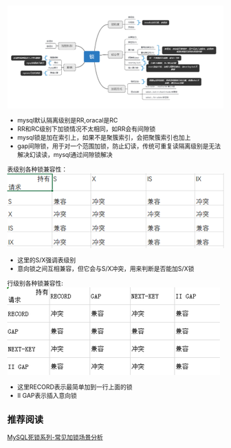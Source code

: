 ![image](https://github.com/jmilktea/jmilktea/blob/master/mysql/images/%E9%94%81.png)
- mysql默认隔离级别是RR,oracal是RC  
- RR和RC级别下加锁情况不太相同，如RR会有间隙锁
- mysql锁是加在索引上，如果不是聚簇索引，会把聚簇索引也加上  
- gap间隙锁，用于对一个范围加锁，防止幻读，传统可重复读隔离级别是无法解决幻读读，mysql通过间隙锁解决


表级别各种锁兼容性：  
![image](https://github.com/jmilktea/jmilktea/blob/master/mysql/images/table-lock.png)  
- 这里的S/X强调表级别
- 意向锁之间互相兼容，但它会与S/X冲突，用来判断是否能加S/X锁

行级别各种锁兼容性:
![image](https://github.com/jmilktea/jmilktea/blob/master/mysql/images/record-lock.png)  
- 这里RECORD表示最简单加到一行上面的锁
- II GAP表示插入意向锁



## 推荐阅读  
[MySQL死锁系列-常见加锁场景分析](https://my.oschina.net/u/4215228/blog/4294120)  
